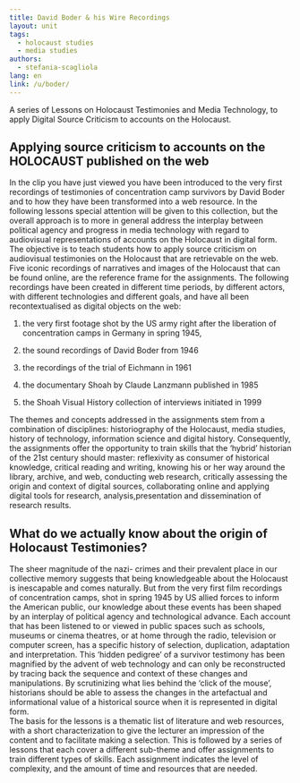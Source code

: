 ```yaml
---
title: David Boder & his Wire Recordings
layout: unit
tags: 
  - holocaust studies
  - media studies
authors: 
  - stefania-scagliola
lang: en
link: /u/boder/
---
```


A series of Lessons on Holocaust Testimonies and Media Technology, to apply Digital Source Criticism to accounts on the Holocaust.


<!-- more -->

## Applying source criticism to accounts on the HOLOCAUST published on the web 

In the clip you have just viewed you have been introduced to the very first recordings of testimonies of concentration camp survivors by David Boder and to how they have been transformed into a web resource. In the following lessons special attention will be given to this collection, but the overall approach is to more in general address the interplay between political agency and progress in media technology with regard to  audiovisual representations of accounts on the Holocaust in digital form. The objective is to teach students how to apply source criticism on audiovisual testimonies on the Holocaust that are retrievable on the web. Five iconic recordings of narratives and images of the Holocaust that can be found online, are the reference frame for the assignments. The following recordings have been created in different time periods, by different actors, with different technologies and different goals, and have all been recontextualised as digital objects on the web: 

1. the very first footage shot by the US army right after the liberation of concentration camps in Germany in spring 1945, 

2. the  sound recordings of David Boder from 1946 

3. the recordings of the trial of Eichmann in 1961

4. the documentary Shoah by Claude Lanzmann published in 1985

5. the Shoah Visual History collection of interviews initiated in 1999

The themes and concepts addressed in the assignments stem from a combination of disciplines: historiography of the Holocaust, media studies, history of technology, information science and digital history. Consequently, the assignments offer the opportunity to train skills that the ‘hybrid’ historian of the 21st century should master: reflexivity as consumer of historical knowledge, critical reading and writing, knowing his or her way around the library, archive, and web, conducting web research, critically assessing the origin and context of digital sources, collaborating online and applying digital tools for research, analysis,presentation and dissemination of research results. 

## What do we actually know about the origin of Holocaust Testimonies?

The sheer magnitude of the nazi- crimes and their prevalent place in our collective memory suggests that being knowledgeable about the Holocaust is inescapable and comes naturally. But from the very first film recordings of concentration camps, shot in spring 1945 by US allied forces to inform the American public, our knowledge about these events has been shaped by an interplay of political agency and technological advance. Each account that has been listened to or viewed in public spaces such as schools, museums or cinema theatres, or at home through the radio, television or computer screen, has a specific history of selection, duplication, adaptation and interpretation. This ‘hidden pedigree’ of a survivor testimony has been magnified by the advent of web technology and can only be reconstructed by tracing back the sequence and context of these changes and manipulations. By scrutinizing what lies behind the ‘click of the mouse’, historians should be able to assess the changes in the artefactual and informational value of a historical source when it is represented in digital form.  
The basis for the lessons is a thematic list of literature and web resources, with a short characterization to give the lecturer an impression of the content and to facilitate making a selection. This is followed by a series of lessons that each cover a different sub-theme and offer assignments to train different types of skills. Each assignment indicates the level of complexity, and the amount of time and resources that are needed. 
